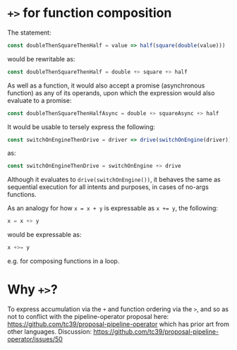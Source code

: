 # `+>` for function composition

The statement:

```javascript
const doubleThenSquareThenHalf = value => half(square(double(value)))
```

would be rewritable as:

```javascript
const doubleThenSquareThenHalf = double +> square +> half
```

As well as a function, it would also accept a promise (asynchronous function) as any of its operands, upon which the expression would also evaluate to a promise:

```javascript
const doubleThenSquareThenHalfAsync = double +> squareAsync +> half
```

It would be usable to tersely express the following:

```javascript
const switchOnEngineThenDrive = driver => drive(switchOnEngine(driver))
```

as:

```javascript
const switchOnEngineThenDrive = switchOnEngine +> drive
```

Although it evaluates to `drive(switchOnEngine())`, it behaves the same as sequential execution for all intents and purposes, in cases of no-args functions.

As an analogy for how `x = x + y` is expressable as `x += y`, the following:

```javascript
x = x +> y
```

would be expressable as:

```javascript
x +>= y
```

e.g. for composing functions in a loop.

# Why `+>`?

To express accumulation via the `+` and function ordering via the `>`, and so as not to conflict with the pipeline-operator proposal here: https://github.com/tc39/proposal-pipeline-operator which has prior art from other languages. Discussion: https://github.com/tc39/proposal-pipeline-operator/issues/50
